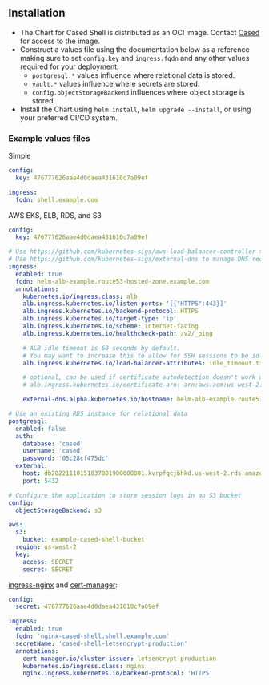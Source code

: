 <!-- update with yarn charts:docs -->

## Installation

- The Chart for Cased Shell is distributed as an OCI image. Contact [Cased](https://cased.com) for access to the image.
- Construct a values file using the documentation below as a reference making sure to set `config.key` and `ingress.fqdn` and any other values required for your deployment:
  - `postgresql.*` values influence where relational data is stored.
  - `vault.*` values influence where secrets are stored.
  - `config.objectStorageBackend` influences where object storage is stored.
- Install the Chart using `helm install`, `helm upgrade --install`, or using your preferred CI/CD system.

### Example values files

Simple

```yaml
config:
  key: 476777626aae4d0daea431610c7a09ef

ingress:
  fqdn: shell.example.com
```

AWS EKS, ELB, RDS, and S3

```yaml
config:
  key: 476777626aae4d0daea431610c7a09ef

# Use https://github.com/kubernetes-sigs/aws-load-balancer-controller to route traffic
# Use https://github.com/kubernetes-sigs/external-dns to manage DNS records
ingress:
  enabled: true
  fqdn: helm-alb-example.route53-hosted-zone.example.com
  annotations:
    kubernetes.io/ingress.class: alb
    alb.ingress.kubernetes.io/listen-ports: '[{"HTTPS":443}]'
    alb.ingress.kubernetes.io/backend-protocol: HTTPS
    alb.ingress.kubernetes.io/target-type: 'ip'
    alb.ingress.kubernetes.io/scheme: internet-facing
    alb.ingress.kubernetes.io/healthcheck-path: /v2/_ping

    # ALB idle timeout is 60 seconds by default.
    # You may want to increase this to allow for SSH sessions to be idle for longer.
    alb.ingress.kubernetes.io/load-balancer-attributes: idle_timeout.timeout_seconds=600

    # optional, can be used if certificate autodetection doesn't work or doesn't detect the right cert
    # alb.ingress.kubernetes.io/certificate-arn: arn:aws:acm:us-west-2:5938688156789:certificate/59386881-b1dc-43d0-b671-5f7c65a28746

    external-dns.alpha.kubernetes.io/hostname: helm-alb-example.route53-hosted-zone.example.com

# Use an existing RDS instance for relational data
postgresql:
  enabled: false
  auth:
    database: 'cased'
    username: 'cased'
    password: '05c28cf475dc'
  external:
    host: db20221110151837801900000001.kvrpfqcjbhkd.us-west-2.rds.amazonaws.com
    port: 5432

# Configure the application to store session logs in an S3 bucket
config:
  objectStorageBackend: s3

aws:
  s3:
    bucket: example-cased-shell-bucket
  region: us-west-2
  key:
    access: SECRET
    secret: SECRET
```

[ingress-nginx](https://github.com/kubernetes/ingress-nginx) and [cert-manager](https://cert-manager.io/):

```yaml
config:
  secret: 476777626aae4d0daea431610c7a09ef

ingress:
  enabled: true
  fqdn: 'nginx-cased-shell.shell.example.com'
  secretName: 'cased-shell-letsencrypt-production'
  annotations:
    cert-manager.io/cluster-issuer: letsencrypt-production
    kubernetes.io/ingress.class: nginx
    nginx.ingress.kubernetes.io/backend-protocol: 'HTTPS'
```

<!-- update with yarn charts:docs -->
